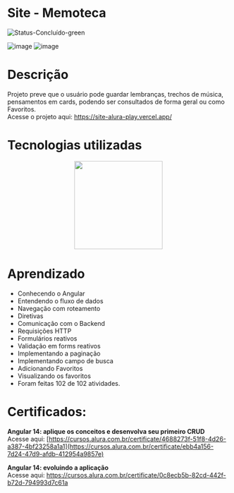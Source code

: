 # Site - Memoteca 
![Status-Concluído-green](https://user-images.githubusercontent.com/93163125/210287743-09caa864-8da5-449e-b864-deb864513652.svg)

![image](https://user-images.githubusercontent.com/93163125/231488739-3a7eeeda-eff4-4192-aeab-5e317290b40f.png)
![image](https://user-images.githubusercontent.com/93163125/231488960-eee6e1c7-09ca-4de8-86ad-8555c688bcec.png)


# Descrição
Projeto preve que o usuário pode guardar lembranças, trechos de música, pensamentos em cards, podendo ser consultados de forma geral ou como Favoritos. 
<br>Acesse o projeto aqui: https://site-alura-play.vercel.app/

# Tecnologias utilizadas

<div align="center">
<img src="https://user-images.githubusercontent.com/93163125/231504717-ab92fcc6-1ca5-49f3-980c-cb38b31590ef.png" width ="200px" />
</div>


# Aprendizado

<ul>
    <li>Conhecendo o Angular</li>
    <li>Entendendo o fluxo de dados</li>
    <li>Navegação com roteamento</li>
    <li>Diretivas</li>
    <li>Comunicação com o Backend</li>
    <li>Requisições HTTP</li>
    <li>Formulários reativos</li>
    <li>Validação em forms reativos</li>
    <li>Implementando a paginação</li>
    <li>Implementando campo de busca</li>
    <li>Adicionando Favoritos</li>
    <li>Visualizando os favoritos</li>
    <li>Foram feitas 102 de 102 atividades.</li>



</ul>

# Certificados: 
<b>Angular 14: aplique os conceitos e desenvolva seu primeiro CRUD</b><br>
Acesse aqui: [https://cursos.alura.com.br/certificate/4688273f-51f8-4d26-a387-4bf23258a1a1](https://cursos.alura.com.br/certificate/ebb4a156-7d24-47d9-afdb-412954a9857e)

<b>Angular 14: evoluindo a aplicação</b><br>
Acesse aqui: https://cursos.alura.com.br/certificate/0c8ecb5b-82cd-442f-b72d-794993d7c61a

